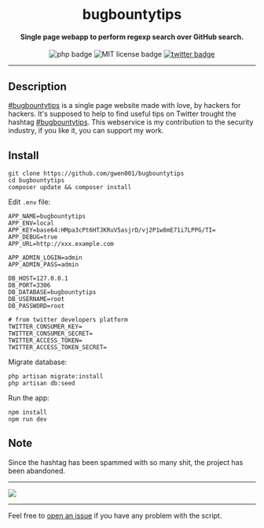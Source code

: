 <h1 align="center">bugbountytips</h1>

<h4 align="center">Single page webapp to perform regexp search over GitHub search.</h4>

<p align="center">
    <img src="https://img.shields.io/badge/php-%3E=7.2.5-blue" alt="php badge">
    <img src="https://img.shields.io/badge/license-MIT-green" alt="MIT license badge">
    <a href="https://twitter.com/intent/tweet?text=https%3a%2f%2fgithub.com%2fgwen001%2fbugbountytips%2f" target="_blank"><img src="https://img.shields.io/twitter/url?style=social&url=https%3A%2F%2Fgithub.com%2Fgwen001%2Fbugbountytips" alt="twitter badge"></a>
</p>

<!-- <p align="center">
    <img src="https://img.shields.io/github/stars/gwen001/bugbountytips?style=social" alt="github stars badge">
    <img src="https://img.shields.io/github/watchers/gwen001/bugbountytips?style=social" alt="github watchers badge">
    <img src="https://img.shields.io/github/forks/gwen001/bugbountytips?style=social" alt="github forks badge">
</p> -->

---

## Description

[#bugbountytips](http://bugbountytips.me) is a single page website made with love, by hackers for hackers.
It's supposed to help to find useful tips on Twitter trought the hashtag [#bugbountytips](https://twitter.com/search?q=%23bugbountytips&src=typed_query&f=live).
This webservice is my contribution to the security industry, if you like it, you can support my work.

## Install

```
git clone https://github.com/gwen001/bugbountytips
cd bugbountytips
composer update && composer install
```

Edit `.env` file:
```
APP_NAME=bugbountytips
APP_ENV=local
APP_KEY=base64:HMpa3cPt6HTJKRuV5asjrD/vj2P1w8mE71i7LPPG/TI=
APP_DEBUG=true
APP_URL=http://xxx.example.com

APP_ADMIN_LOGIN=admin
APP_ADMIN_PASS=admin

DB_HOST=127.0.0.1
DB_PORT=3306
DB_DATABASE=bugbountytips
DB_USERNAME=root
DB_PASSWORD=root

# from twitter developers platform
TWITTER_CONSUMER_KEY=
TWITTER_CONSUMER_SECRET=
TWITTER_ACCESS_TOKEN=
TWITTER_ACCESS_TOKEN_SECRET=
```

Migrate database:
```
php artisan migrate:install
php artisan db:seed
```

Run the app:
```
npm install
npm run dev
```

## Note

Since the hashtag has been spammed with so many shit, the project has been abandoned.  

---

<img src="https://raw.githubusercontent.com/gwen001/bugbountytips/master/preview.png">

---

Feel free to [open an issue](/../../issues/) if you have any problem with the script.  
